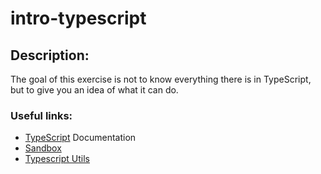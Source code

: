 # intro-typescript
 
 
## Description:
The goal of this exercise is not to know everything there is in TypeScript, but to give you an idea of what it can do.



### Useful links:
- [TypeScript](https://www.typescriptlang.org/) Documentation
- [Sandbox](https://www.typescriptlang.org/play)
- [Typescript Utils](https://www.typescriptlang.org/docs/handbook/utility-types.html)

